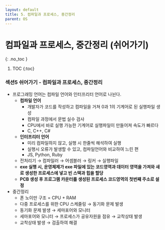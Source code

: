 ```yaml
---
layout: default
title: 5. 컴파일과 프로세스, 중간정리
parent: OS
---
```


# 컴파일과 프로세스, 중간정리 (쉬어가기)
{: .no_toc }

1. TOC
{:toc}

### 섹션5 쉬어가기 - 컴파일과 프로세스, 중간정리

- 프로그래밍 언어는 컴파일 언어와 인터프리터 언어로 나뉜다.
    - **컴파일 언어**
        - 개발자가 코드를 작성하고 컴파일을 거쳐 0과 1의 기계어로 된 실행파일 생성
        - 컴파일 과정에서 문법 실수 검사
        - CPU에서 바로 실행 가능한 기계어로 실행파일이 만들어져 속도가 빠르다
        - C, C++, C#
    - **인터프리터 언어**
        - 미리 컴파일하지 않고, 실행 시 한줄씩 해석하여 실행
        - 실행시 오류가 발생할 수 있고, 컴파일언어와 비교하여 느린 편
        - JS, Python, Ruby
    - 전처리기 → 컴파일러 → 어셈블러 → 링커 → 실행파일
    - **exe 실행 시, 운영체제가 exe 파일에 있는 코드영역과 데이터 영역을 가져와 새로 생성한 프로세스에 넣고 빈 스택과 힙을 할당**
    - **PCB 생성 후 프로그램 카운터를 생성된 프로세스 코드영역의 첫번쨰 주소로 설정**
- 중간정리
    - 폰 노이만 구조 = CPU + RAM
    - 다중 프로세스를 위한 CPU 스케줄링 → 동기화 문제  발생
    - 동기화 문제  발생 → 세마포어와 모니터
    - 세마포어와 모니터 → 프로세스가 공유자원을 점유 → 교착상태 발생
    - 교착상태 발생 → 검출하여 해결
